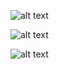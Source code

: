 ![alt text](https://github.com/zhuyst/Retrofit_Learn/blob/master/Screenshots/login.jpg)

![alt text](https://github.com/zhuyst/Retrofit_Learn/blob/master/Screenshots/register.jpg)

![alt text](https://github.com/zhuyst/Retrofit_Learn/blob/master/Screenshots/userinfo.jpg)
